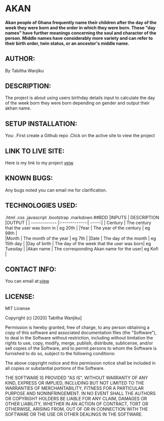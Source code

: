  # AKAN
 #### Akan people</a></b> of  <a title="Ghana">Ghana</a> frequently name their children after the day of the week they were born and the order in which they were born. These "day names" have further meanings concerning the soul and character of the person. Middle names have considerably more variety and can refer to their birth order, twin status, or an ancestor's middle name.
## AUTHOR:
By Tabitha Wanjiku
## DESCRIPTION:
The project is about using users birthday details input to calculate the day of the week born they    were born depending on gender and output their akhan name.
## SETUP INSTALLATION:
You:
.First create a Github repo
.Click on the active site to view the project
## LINK TO LIVE SITE:
Here is my link to my project
<a href="https://tw8130.github.io/Akhan-Names/">veiw</a>
## KNOWN BUGS:
Any bugs noted you can email me for clarification.
## TECHNOLOGIES USED:
.html
.css
.javascript
.bootstrap
.markdown
##BDD
|INPUTS        | DESCRIPTION                                |OUTPUT       |
| ------------- |:-------------:| -----:|
| Century      |  The century that the user was born in     | eg 20th     |
|Year          |  The year of the century                   | eg 98th     |       
|Month         |  The month of the year                     | eg 7th      |
|Date          |  The day of the month                      | eg 15th day |
|Day of birth  |  The day of the week that the user was born| eg Tuesday  |
|Akan name     |  	The corresponding Akan name for the user|  eg Kofi    |
## CONTACT INFO:
You can email at:<a href="https://mail.google.com/">view</a>
## LICENSE:
MIT License

Copyright (c) [2020] Tabitha Wanjiku]

Permission is hereby granted, free of charge, to any person obtaining a copy of this software and associated documentation files (the "Software"), to deal in the Software without restriction, including without limitation the rights to use, copy, modify, merge, publish, distribute, sublicense, and/or sell copies of the Software, and to permit persons to whom the Software is furnished to do so, subject to the following conditions:

The above copyright notice and this permission notice shall be included in all copies or substantial portions of the Software.

THE SOFTWARE IS PROVIDED "AS IS", WITHOUT WARRANTY OF ANY KIND, EXPRESS OR IMPLIED, INCLUDING BUT NOT LIMITED TO THE WARRANTIES OF MERCHANTABILITY, FITNESS FOR A PARTICULAR PURPOSE AND NONINFRINGEMENT. IN NO EVENT SHALL THE AUTHORS OR COPYRIGHT HOLDERS BE LIABLE FOR ANY CLAIM, DAMAGES OR OTHER LIABILITY, WHETHER IN AN ACTION OF CONTRACT, TORT OR OTHERWISE, ARISING FROM, OUT OF OR IN CONNECTION WITH THE SOFTWARE OR THE USE OR OTHER DEALINGS IN THE SOFTWARE.
